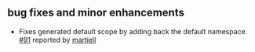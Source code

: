 ## bug fixes and minor enhancements
- Fixes generated default scope by adding back the default namespace. [#91](https://github.com/eed3si9n/scalaxb/issues/91) reported by [martiell](https://github.com/martiell)
